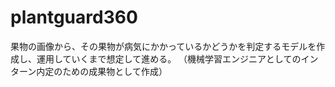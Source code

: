 # plantguard360

果物の画像から、その果物が病気にかかっているかどうかを判定するモデルを作成し、運用していくまで想定して進める。
（機械学習エンジニアとしてのインターン内定のための成果物として作成）

